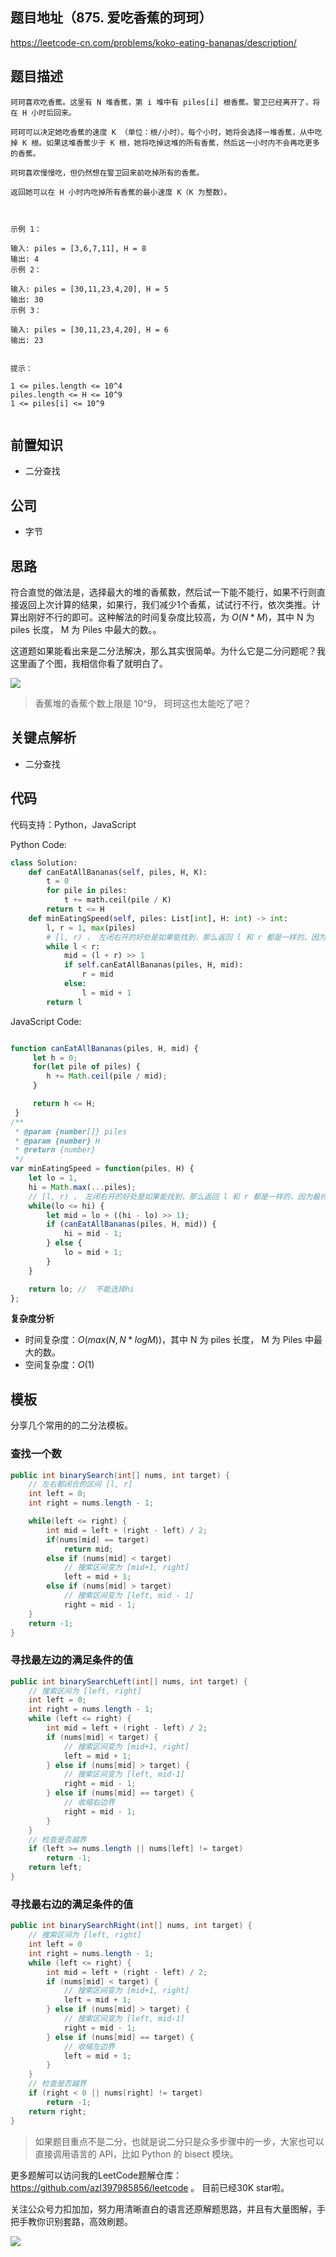 ## 题目地址（875. 爱吃香蕉的珂珂）
https://leetcode-cn.com/problems/koko-eating-bananas/description/

## 题目描述
```
珂珂喜欢吃香蕉。这里有 N 堆香蕉，第 i 堆中有 piles[i] 根香蕉。警卫已经离开了，将在 H 小时后回来。

珂珂可以决定她吃香蕉的速度 K （单位：根/小时）。每个小时，她将会选择一堆香蕉，从中吃掉 K 根。如果这堆香蕉少于 K 根，她将吃掉这堆的所有香蕉，然后这一小时内不会再吃更多的香蕉。  

珂珂喜欢慢慢吃，但仍然想在警卫回来前吃掉所有的香蕉。

返回她可以在 H 小时内吃掉所有香蕉的最小速度 K（K 为整数）。

 

示例 1：

输入: piles = [3,6,7,11], H = 8
输出: 4
示例 2：

输入: piles = [30,11,23,4,20], H = 5
输出: 30
示例 3：

输入: piles = [30,11,23,4,20], H = 6
输出: 23
 

提示：

1 <= piles.length <= 10^4
piles.length <= H <= 10^9
1 <= piles[i] <= 10^9


```

## 前置知识

- 二分查找

## 公司

- 字节

## 思路
符合直觉的做法是，选择最大的堆的香蕉数，然后试一下能不能行，如果不行则直接返回上次计算的结果，如果行，我们减少1个香蕉，试试行不行，依次类推。计算出刚好不行的即可。这种解法的时间复杂度比较高，为 $O(N * M)$，其中 N 为 piles 长度， M 为 Piles 中最大的数。。

这道题如果能看出来是二分法解决，那么其实很简单。为什么它是二分问题呢？我这里画了个图，我相信你看了就明白了。

![](https://tva1.sinaimg.cn/large/007S8ZIlly1ghlu4rmzwcj30q00lv40j.jpg)

> 香蕉堆的香蕉个数上限是 10^9， 珂珂这也太能吃了吧？

## 关键点解析

- 二分查找


## 代码

 代码支持：Python，JavaScript
 
 Python Code:
 
```py
class Solution:
    def canEatAllBananas(self, piles, H, K):
        t = 0
        for pile in piles:
            t += math.ceil(pile / K)
        return t <= H
    def minEatingSpeed(self, piles: List[int], H: int) -> int:
        l, r = 1, max(piles)
        # [l, r) ， 左闭右开的好处是如果能找到，那么返回 l 和 r 都是一样的，因为最终 l 等于 r。 
        while l < r:
            mid = (l + r) >> 1
            if self.canEatAllBananas(piles, H, mid):
                r = mid
            else:
                l = mid + 1
        return l

```
 
 
 JavaScript Code:

```js

function canEatAllBananas(piles, H, mid) {
     let h = 0;
     for(let pile of piles) {
        h += Math.ceil(pile / mid);
     }

     return h <= H;
 }
/**
 * @param {number[]} piles
 * @param {number} H
 * @return {number}
 */
var minEatingSpeed = function(piles, H) {
    let lo = 1,
    hi = Math.max(...piles);
    // [l, r) ， 左闭右开的好处是如果能找到，那么返回 l 和 r 都是一样的，因为最终 l 等于 r。
    while(lo <= hi) {
        let mid = lo + ((hi - lo) >> 1);
        if (canEatAllBananas(piles, H, mid)) {
            hi = mid - 1;
        } else {
            lo = mid + 1;
        }
    }

    return lo; //  不能选择hi
};
```

**复杂度分析**
- 时间复杂度：$O(max(N, N * logM))$，其中 N 为 piles 长度， M 为 Piles 中最大的数。
- 空间复杂度：$O(1)$

## 模板

分享几个常用的的二分法模板。


### 查找一个数

```java
public int binarySearch(int[] nums, int target) {
    // 左右都闭合的区间 [l, r]
    int left = 0; 
    int right = nums.length - 1;

    while(left <= right) {
        int mid = left + (right - left) / 2;
        if(nums[mid] == target)
            return mid; 
        else if (nums[mid] < target)
			// 搜索区间变为 [mid+1, right]
            left = mid + 1;
        else if (nums[mid] > target)
            // 搜索区间变为 [left, mid - 1]
            right = mid - 1;
    }
    return -1;
}
```

### 寻找最左边的满足条件的值

```java
public int binarySearchLeft(int[] nums, int target) {
	// 搜索区间为 [left, right]
    int left = 0;
    int right = nums.length - 1;
    while (left <= right) {
        int mid = left + (right - left) / 2;
        if (nums[mid] < target) {
            // 搜索区间变为 [mid+1, right]
            left = mid + 1;
        } else if (nums[mid] > target) {
            // 搜索区间变为 [left, mid-1]
            right = mid - 1;
        } else if (nums[mid] == target) {
            // 收缩右边界
            right = mid - 1;
        }
    }
    // 检查是否越界
    if (left >= nums.length || nums[left] != target)
        return -1;
    return left;
}
```

### 寻找最右边的满足条件的值

```java
public int binarySearchRight(int[] nums, int target) {
	// 搜索区间为 [left, right]
    int left = 0
    int right = nums.length - 1;
    while (left <= right) {
        int mid = left + (right - left) / 2;
        if (nums[mid] < target) {
			// 搜索区间变为 [mid+1, right]
            left = mid + 1;
        } else if (nums[mid] > target) {
			// 搜索区间变为 [left, mid-1]
            right = mid - 1;
        } else if (nums[mid] == target) {
            // 收缩左边界
            left = mid + 1;
        }
    }
    // 检查是否越界
    if (right < 0 || nums[right] != target)
        return -1;
    return right;
}
```

> 如果题目重点不是二分，也就是说二分只是众多步骤中的一步，大家也可以直接调用语言的 API，比如 Python 的 bisect 模块。

更多题解可以访问我的LeetCode题解仓库：https://github.com/azl397985856/leetcode  。 目前已经30K star啦。

关注公众号力扣加加，努力用清晰直白的语言还原解题思路，并且有大量图解，手把手教你识别套路，高效刷题。


![](https://tva1.sinaimg.cn/large/007S8ZIlly1ghlu4sl5v4j30p00dwt9t.jpg)

